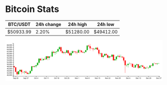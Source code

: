# Bitcoin Stats

BTC/USDT|24h change|24h high|24h low|
|---|---|---|---|
|$50933.99|2.20%|$51280.00|$49412.00|

<img src="./chart.svg">
